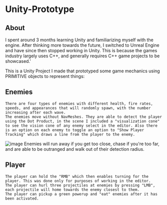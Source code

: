 # Unity-Prototype

## About
I spent around 3 months learning Unity and familiarizing myself with the engine. After thinking more towards the future, I switched to Unreal Engine and have since then stopped working in Unity. This is because the games industry largely uses C++, and generally  requires C++ game projects to be showcased.'


This is a Unity Project I made that prototyped some game mechanics using PRIMITIVE objects to represent things:



## Enemies
```
There are four types of enemies with different health, fire rates, speeds, and appearances that will randomly spawn, with the number increasing after each wave.
The enemies move without NavMeshes. They are able to detect the player using the Dot Product, in the scene I included a "visualization cone" to see the vision cone of any enemy select in the editor. Also there is an option on each enemy to toggle an option to "Show Player Tracking" which draws a line from the player to the enemy.
```
![image](https://user-images.githubusercontent.com/103400445/198081116-7cb93945-bcd5-4ee3-bc57-cb76e1d552fe.png)
Enemies will run away if you get too close, chase if you're too far, and are able to be outranged and walk out of their detection radius.

## Player
```
The player can hold the "RMB" which then enables turning for the player. This was done only for purposes of working in the editor.
The player can hurl three projectiles at enemies by pressing "LMB", each projectile will home towards the enemy closest to them.
The player can pickup a green powerup and "eat" enemies after it has been activated.
```


